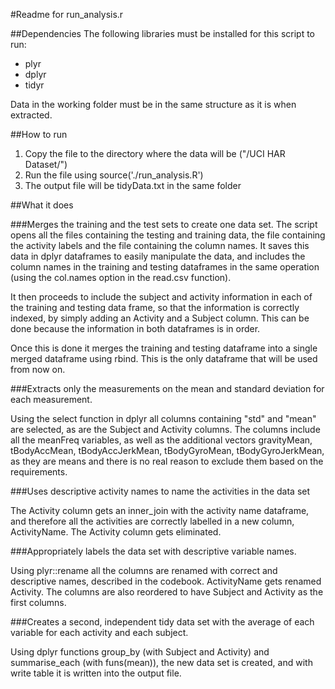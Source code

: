 #Readme for run_analysis.r

##Dependencies
The following libraries must be installed for this script to run:
 - plyr
 - dplyr
 - tidyr

Data in the working folder must be in the same structure as it is when extracted.

##How to run
  
  1. Copy the file to the directory where the data will be ("<path>/UCI HAR Dataset/")
  2. Run the file using source('./run_analysis.R')
  3. The output file will be tidyData.txt in the same folder
  

##What it does

###Merges the training and the test sets to create one data set.
The script opens all the files containing the testing and training data, the file containing the activity labels and the file containing the column names. It saves this data in dplyr dataframes to easily manipulate the data, and includes the column names in the training and testing dataframes in the same operation (using the col.names option in the read.csv function).

It then proceeds to include the subject and activity information in each of the training and testing data frame, so that the information is correctly indexed, by simply adding an Activity and a Subject column. This can be done because the information in both dataframes is in order.

Once this is done it merges the training and testing dataframe into a single merged dataframe using rbind. This is the only dataframe that will be used from now on.

###Extracts only the measurements on the mean and standard deviation for each measurement. 

Using the select function in dplyr all columns containing "std" and "mean" are selected, as are the Subject and Activity columns. The columns include all the meanFreq variables, as well as the additional vectors gravityMean, tBodyAccMean, tBodyAccJerkMean, tBodyGyroMean, tBodyGyroJerkMean, as they are means and there is no real reason to exclude them based on the requirements.


###Uses descriptive activity names to name the activities in the data set

The Activity column gets an inner_join with the activity name dataframe, and therefore all the activities are correctly labelled in a new column, ActivityName. The Activity column gets eliminated.

###Appropriately labels the data set with descriptive variable names.

Using plyr::rename all the columns are renamed with correct and descriptive names, described in the codebook. ActivityName gets renamed Activity. The columns are also reordered to have Subject and Activity as the first columns.

###Creates a second, independent tidy data set with the average of each variable for each activity and each subject.

Using dplyr functions group\_by (with Subject and Activity) and summarise\_each (with funs(mean)), the new data set is created, and with write table it is written into the output file.
